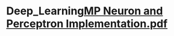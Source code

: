 # Deep_Learning[MP Neuron and Perceptron Implementation.pdf](https://github.com/udaybhaskar717/Deep_Learning/files/8839425/MP.Neuron.and.Perceptron.Implementation.pdf)
